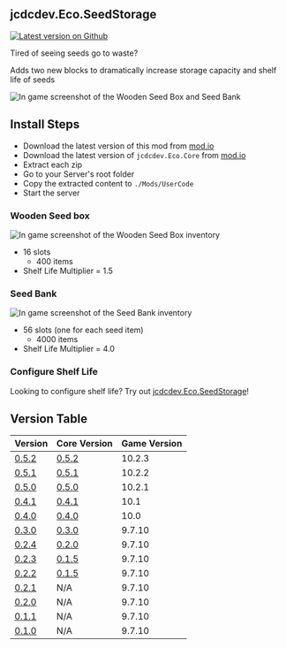 ## jcdcdev.Eco.SeedStorage

[![Latest version on Github](https://badgen.net/github/tag/jcdcdev/jcdcdev.Eco.SeedStorage?color=3a93b4&label=Mod)](https://github.com/jcdcdev/jcdcdev.Eco.SeedStorage/releases/latest)

Tired of seeing seeds go to waste?

Adds two new blocks to dramatically increase storage capacity and shelf life of seeds

![In game screenshot of the Wooden Seed Box and Seed Bank](https://raw.githubusercontent.com/jcdcdev/jcdcdev.Eco.SeedStorage/main/docs/screenshots/1-in-game.png)

## Install Steps

- Download the latest version of this mod from [mod.io](https://mod.io/g/eco/m/jcdcdevecoseedstorage)
- Download the latest version of `jcdcdev.Eco.Core` from [mod.io](https://mod.io/g/eco/m/jcdcdevecocore)
- Extract each zip
- Go to your Server's root folder
- Copy the extracted content to `./Mods/UserCode`
- Start the server

### Wooden Seed box

![In game screenshot of the Wooden Seed Box inventory](https://raw.githubusercontent.com/jcdcdev/jcdcdev.Eco.SeedStorage/main/docs/screenshots/2-in-game-seed-box.png)

- 16 slots
    - 400 items
- Shelf Life Multiplier = 1.5

### Seed Bank

![In game screenshot of the Seed Bank inventory](https://raw.githubusercontent.com/jcdcdev/jcdcdev.Eco.SeedStorage/main/docs/screenshots/3-in-game-seed-bank.png)

- 56 slots (one for each seed item)
    - 4000 items
- Shelf Life Multiplier = 4.0

### Configure Shelf Life

Looking to configure shelf life? Try out [jcdcdev.Eco.SeedStorage](https://mod.io/g/eco/m/jcdcdevecoSeedStorage)!

## Version Table
| Version | Core Version | Game Version |
|-----|---------| -----------|
| [0.5.2](https://github.com/jcdcdev/jcdcdev.Eco.SeedStorage/releases/tag/0.5.2) | [0.5.2](https://github.com/jcdcdev/jcdcdev.Eco.Core/releases/tag/0.5.2) | 10.2.3 |
| [0.5.1](https://github.com/jcdcdev/jcdcdev.Eco.SeedStorage/releases/tag/0.5.1) | [0.5.1](https://github.com/jcdcdev/jcdcdev.Eco.Core/releases/tag/0.5.1) | 10.2.2 |
| [0.5.0](https://github.com/jcdcdev/jcdcdev.Eco.SeedStorage/releases/tag/0.5.0) | [0.5.0](https://github.com/jcdcdev/jcdcdev.Eco.Core/releases/tag/0.5.0) | 10.2.1 |
| [0.4.1](https://github.com/jcdcdev/jcdcdev.Eco.SeedStorage/releases/tag/0.4.1) | [0.4.1](https://github.com/jcdcdev/jcdcdev.Eco.Core/releases/tag/0.4.1) | 10.1 |
| [0.4.0](https://github.com/jcdcdev/jcdcdev.Eco.SeedStorage/releases/tag/0.4.0) | [0.4.0](https://github.com/jcdcdev/jcdcdev.Eco.Core/releases/tag/0.4.0) | 10.0 |
| [0.3.0](https://github.com/jcdcdev/jcdcdev.Eco.SeedStorage/releases/tag/0.3.0) | [0.3.0](https://github.com/jcdcdev/jcdcdev.Eco.Core/releases/tag/0.3.0) | 9.7.10 |
| [0.2.4](https://github.com/jcdcdev/jcdcdev.Eco.SeedStorage/releases/tag/0.2.4) | [0.2.0](https://github.com/jcdcdev/jcdcdev.Eco.Core/releases/tag/0.2.0) | 9.7.10 |
| [0.2.3](https://github.com/jcdcdev/jcdcdev.Eco.SeedStorage/releases/tag/0.2.3) | [0.1.5](https://github.com/jcdcdev/jcdcdev.Eco.Core/releases/tag/0.1.5) | 9.7.10 |
| [0.2.2](https://github.com/jcdcdev/jcdcdev.Eco.SeedStorage/releases/tag/0.2.2) | [0.1.5](https://github.com/jcdcdev/jcdcdev.Eco.Core/releases/tag/0.1.5) | 9.7.10 |
| [0.2.1](https://github.com/jcdcdev/jcdcdev.Eco.SeedStorage/releases/tag/0.2.1) | N/A | 9.7.10 |
| [0.2.0](https://github.com/jcdcdev/jcdcdev.Eco.SeedStorage/releases/tag/0.2.0) | N/A | 9.7.10 |
| [0.1.1](https://github.com/jcdcdev/jcdcdev.Eco.SeedStorage/releases/tag/0.1.1) | N/A | 9.7.10 |
| [0.1.0](https://github.com/jcdcdev/jcdcdev.Eco.SeedStorage/releases/tag/0.1.0) | N/A | 9.7.10 |
